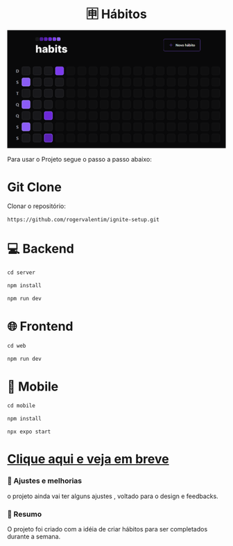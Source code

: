 <div align="center">
<h1>🈸 Hábitos</h1>
</div>

<div align="center">
<img src="/.github/habits.png">
</div>

<p>Para usar o Projeto segue o passo a passo abaixo:</p>

<h1>Git Clone</h1>
<p>Clonar o repositório:</p>

```
https://github.com/rogervalentim/ignite-setup.git
``` 

<h1>💻 Backend</h1>

```
cd server
```

```
npm install
```

```
npm run dev
```

<h1>🌐 Frontend</h1>

```
cd web
```

```
npm run dev
```

<h1>📱 Mobile</h1>

```
cd mobile
```

```
npm install 
```

```
npx expo start
```

<h1><a href="">Clique aqui e veja em breve</a></h1>

### 🚧 Ajustes e melhorias

o projeto ainda vai ter alguns ajustes , voltado para o design e feedbacks.

### 📝 Resumo

O projeto foi criado com a idéia de criar hábitos para ser completados durante a semana.


